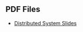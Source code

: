 <!-- provide pdf access/download link to each pdf file -->

<!-- the first one -->
<!-- DistributedSystem/Slides/2023-08-30.pdf -->
<!-- link: -->
## PDF Files

- [Distributed System Slides](./DistributedSystem/Slides/2023-08-30.pdf?raw=true)

<!-- href -->

